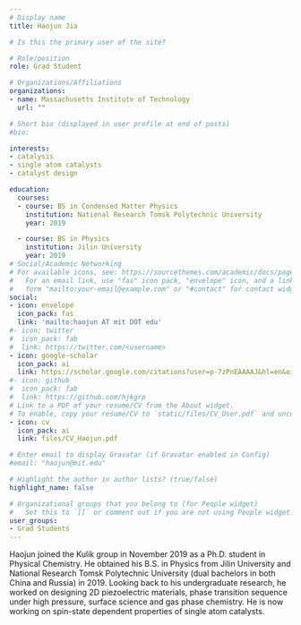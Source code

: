 ```yaml
---
# Display name
title: Haojun Jia

# Is this the primary user of the site?

# Role/position
role: Grad Student

# Organizations/Affiliations
organizations:
- name: Massachusetts Institute of Technology
  url: ""

# Short bio (displayed in user profile at end of posts)
#bio: 

interests:
- catalysis 
- single atom catalysts
- catalyst design

education:
  courses:
  - course: BS in Condensed Matter Physics
    institution: National Research Tomsk Polytechnic University
    year: 2019

  - course: BS in Physics
    institution: Jilin University
    year: 2019
# Social/Academic Networking
# For available icons, see: https://sourcethemes.com/academic/docs/page-builder/#icons
#   For an email link, use "fas" icon pack, "envelope" icon, and a link in the
#   form "mailto:your-email@example.com" or "#contact" for contact widget.
social:
- icon: envelope
  icon_pack: fas
  link: 'mailto:haojun AT mit DOT edu'
#- icon: twitter
#  icon_pack: fab
#  link: https://twitter.com/<username>
- icon: google-scholar
  icon_pack: ai
  link: https://scholar.google.com/citations?user=p-7zPnEAAAAJ&hl=en&oi=ao 
#- icon: github
#  icon_pack: fab
#  link: https://github.com/hjkgrp
# Link to a PDF of your resume/CV from the About widget.
# To enable, copy your resume/CV to `static/files/CV_User.pdf` and uncomment the lines below.
- icon: cv
  icon_pack: ai
  link: files/CV_Haojun.pdf

# Enter email to display Gravatar (if Gravatar enabled in Config)
#email: "haojun@mit.edu"

# Highlight the author in author lists? (true/false)
highlight_name: false

# Organizational groups that you belong to (for People widget)
#   Set this to `[]` or comment out if you are not using People widget.
user_groups:
- Grad Students
---
```

Haojun joined the Kulik group in November 2019 as a Ph.D. student in Physical Chemistry. He obtained his B.S. in Physics from Jilin University and National Research Tomsk Polytechnic University (dual bachelors in both China and Russia) in 2019. Looking back to his undergraduate research, he worked on designing 2D piezoelectric materials, phase transition sequence under high pressure, surface science and gas phase chemistry. He is now working on spin-state dependent properties of single atom catalysts.
